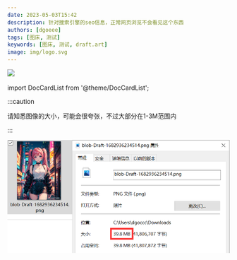 ```yaml
---
date: 2023-05-03T15:42
description: 针对搜索引擎的seo信息，正常网页浏览不会看见这个东西
authors: [dgoeee]
tags: [图床, 测试]
keywords: [图床, 测试, draft.art]
image: img/logo.svg
---
```


![](https://oss-cdn-main.draft.art/aiDraw/predict/output_hd/v1tADmQPpeNGu1efVPNiANAiM76eGCtV-0.jpg)

import DocCardList from '@theme/DocCardList';

<DocCardList />

:::caution

请知悉图像的大小，可能会很夸张，不过大部分在1-3M范围内

:::

![image-20230503230327247](./03-图床测试.assets/image-20230503230327247.png)

